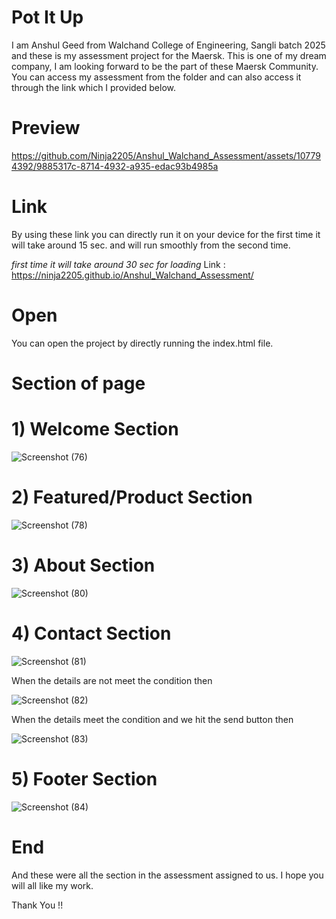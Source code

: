 # Pot It Up 

I am Anshul Geed from Walchand College of Engineering, Sangli batch 2025 and these is my assessment project for the Maersk. This is one of my dream company, I am looking forward to be the part of these Maersk Community. You can access my assessment from the folder and can also access it through the link which I provided below.

# Preview

https://github.com/Ninja2205/Anshul_Walchand_Assessment/assets/107794392/9885317c-8714-4932-a935-edac93b4985a

# Link
By using these link you can directly run it on your device for the first time it will take around 15 sec. and will run smoothly from the second time.

*first time it will take around 30 sec for loading*
Link : https://ninja2205.github.io/Anshul_Walchand_Assessment/

# Open 
You can open the project by directly running the index.html file.

# Section of page
# 1) Welcome Section

![Screenshot (76)](https://github.com/Ninja2205/Anshul_Walchand_Assessment/assets/107794392/35d13573-a6de-4697-bb52-8fa8c6804bae)

# 2) Featured/Product Section

![Screenshot (78)](https://github.com/Ninja2205/Anshul_Walchand_Assessment/assets/107794392/47b8bd11-a6b7-4e2d-8346-dc976f0360ba)

# 3) About Section

![Screenshot (80)](https://github.com/Ninja2205/Anshul_Walchand_Assessment/assets/107794392/c2f361d5-17d6-4509-87db-cb4187a5c382)

# 4) Contact Section 

![Screenshot (81)](https://github.com/Ninja2205/Anshul_Walchand_Assessment/assets/107794392/c20aae3c-35a2-401e-a535-c90be3ca76aa)

When the details are not meet the condition then 

![Screenshot (82)](https://github.com/Ninja2205/Anshul_Walchand_Assessment/assets/107794392/7b9ceb64-ef6f-4be5-a524-33fa201ba2e7)

When the details meet the condition and we hit the send button then 

![Screenshot (83)](https://github.com/Ninja2205/Anshul_Walchand_Assessment/assets/107794392/6c255b39-6499-4b55-b4b9-588e0f2f5f00)

# 5) Footer Section

![Screenshot (84)](https://github.com/Ninja2205/Anshul_Walchand_Assessment/assets/107794392/9fc92dab-eb62-47b1-84c0-02e02fa0648b)

# End 
And these were all the section in the assessment assigned to us.
I hope you will all like my work.

Thank You !!




